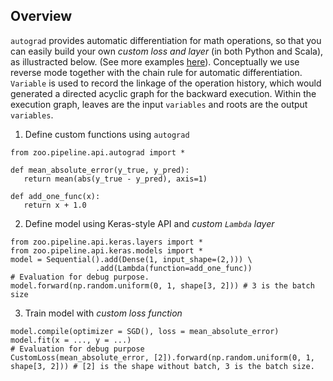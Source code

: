 
## Overview

`autograd` provides automatic differentiation for math operations, so that you can easily build your own *custom loss and layer* (in both Python and Scala), as illustracted below. (See more examples [here](https://github.com/intel-analytics/analytics-zoo/tree/master/pyzoo/zoo/examples/autograd)). Conceptually we use reverse mode together with the chain rule for automatic differentiation. `Variable` is used to record the linkage of the operation history, which would generated a directed acyclic graph for the backward execution. Within the execution graph, leaves are the input `variables` and roots are the output `variables`.

1. Define custom functions using `autograd`

```
from zoo.pipeline.api.autograd import *

def mean_absolute_error(y_true, y_pred):
   return mean(abs(y_true - y_pred), axis=1)

def add_one_func(x):
   return x + 1.0
```

2. Define model using Keras-style API and *custom `Lambda` layer*

```
from zoo.pipeline.api.keras.layers import *
from zoo.pipeline.api.keras.models import *
model = Sequential().add(Dense(1, input_shape=(2,))) \
                   .add(Lambda(function=add_one_func))
# Evaluation for debug purpose.
model.forward(np.random.uniform(0, 1, shape[3, 2])) # 3 is the batch size
```

3. Train model with *custom loss function*

```
model.compile(optimizer = SGD(), loss = mean_absolute_error)
model.fit(x = ..., y = ...)
# Evaluation for debug purpose
CustomLoss(mean_absolute_error, [2]).forward(np.random.uniform(0, 1, shape[3, 2])) # [2] is the shape without batch, 3 is the batch size.
```